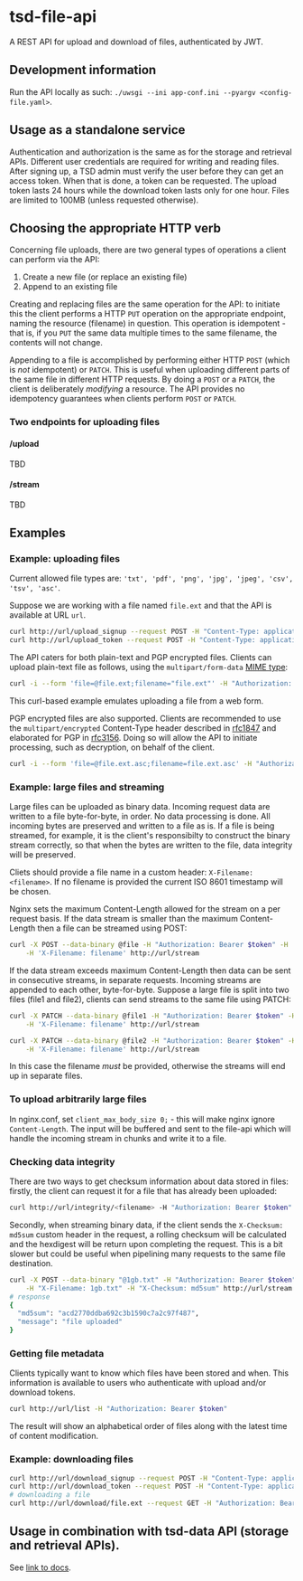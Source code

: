 
# tsd-file-api

A REST API for upload and download of files, authenticated by JWT.

## Development information

Run the API locally as such: `./uwsgi --ini app-conf.ini --pyargv <config-file.yaml>`.

## Usage as a standalone service

Authentication and authorization is the same as for the storage and retrieval APIs. Different user credentials are required for writing and reading files. After signing up, a TSD admin must verify the user before they can get an access  token. When that is done, a token can be requested. The upload token lasts 24 hours while the download token lasts only for one hour. Files are limited to 100MB (unless requested otherwise).

## Choosing the appropriate HTTP verb

Concerning file uploads, there are two general types of operations a client can perform via the API:

1. Create a new file (or replace an existing file)
2. Append to an existing file

Creating and replacing files are the same operation for the API: to initiate this the client performs a HTTP `PUT` operation on the appropriate endpoint, naming the resource (filename) in question. This operation is idempotent - that is, if you `PUT` the same data multiple times to the same filename, the contents will not change.

Appending to a file is accomplished by performing either HTTP `POST` (which is _not_ idempotent) or `PATCH`. This is useful when uploading different parts of the same file in different HTTP requests. By doing a `POST` or a `PATCH`, the client is deliberately _modifying_ a resource. The API provides no idempotency guarantees when clients perform `POST` or `PATCH`.

### Two endpoints for uploading files

#### /upload

TBD

#### /stream

TBD

## Examples

### Example: uploading files

Current allowed file types are: `'txt', 'pdf', 'png', 'jpg', 'jpeg', 'csv', 'tsv', 'asc'`.

Suppose we are working with a file named `file.ext` and that the API is available at URL `url`.

```bash
curl http://url/upload_signup --request POST -H "Content-Type: application/json" --data '{ "email": "your.email@whatever.com", "pass": "your-password"  }'
curl http://url/upload_token --request POST -H "Content-Type: application/json" --data '{ "email": "your.email@whatever.com", "pass": "your-password"  }'
```

The API caters for both plain-text and PGP encrypted files. Clients can upload plain-text file as follows, using the `multipart/form-data` [MIME type](https://tools.ietf.org/html/rfc1341):

```bash
curl -i --form 'file=@file.ext;filename="file.ext"' -H "Authorization: Bearer $token" -H "Content-Type: multipart/form-data" http://url/upload
```

This curl-based example emulates uploading a file from a web form.

PGP encrypted files are also supported. Clients are recommended to use the `multipart/encrypted` Content-Type header described in [rfc1847](https://tools.ietf.org/html/rfc1847) and elaborated for PGP in [rfc3156](https://tools.ietf.org/html/rfc3156). Doing so will allow the API to initiate processing, such as decryption, on behalf of the client.

```bash
curl -i --form 'file=@file.ext.asc;filename=file.ext.asc' -H "Authorization: Bearer $token" -H 'Content-Type: multipart/encrypted; protocol="application/pgp-encrypted"' http://url/upload
```

### Example: large files and streaming

Large files can be uploaded as binary data. Incoming request data are written to a file byte-for-byte, in order. No data processing is done. All incoming bytes are preserved and written to a file as is. If a file is being streamed, for example, it is the client's responsibilty to construct the binary stream correctly, so that when the bytes are written to the file, data integrity will be preserved.

Cliets should provide a file name in a custom header: `X-Filename: <filename>`. If no filename is provided the current ISO 8601 timestamp will be chosen.

Nginx sets the maximum Content-Length allowed for the stream on a per request basis. If the data stream is smaller than the maximum Content-Length then a file can be streamed using POST:

``` bash
curl -X POST --data-binary @file -H "Authorization: Bearer $token" -H 'Content-Type: application/octet-stream' \
    -H 'X-Filename: filename' http://url/stream
```

If the data stream exceeds maximum Content-Length then data can be sent in consecutive streams, in separate requests. Incoming streams are appended to each other, byte-for-byte. Suppose a large file is split into two files (file1 and file2), clients can send streams to the same file using PATCH:

```bash
curl -X PATCH --data-binary @file1 -H "Authorization: Bearer $token" -H 'Content-Type: application/octet-stream' \
    -H 'X-Filename: filename' http://url/stream

curl -X PATCH --data-binary @file2 -H "Authorization: Bearer $token" -H 'Content-Type: application/octet-stream' \
    -H 'X-Filename: filename' http://url/stream
```

In this case the filename _must_ be provided, otherwise the streams will end up in separate files.

### To upload arbitrarily large files

In nginx.conf, set `client_max_body_size 0;` - this will make nginx ignore `Content-Length`. The input will be buffered and sent to the file-api which will handle the incoming stream in chunks and write it to a file.

### Checking data integrity

There are two ways to get checksum information about data stored in files: firstly, the client can request it for a file that has already been uploaded:

```bash
curl http://url/integrity/<filename> -H "Authorization: Bearer $token"
```

Secondly, when streaming binary data, if the client sends the `X-Checksum: md5sum` custom header in the request, a rolling checksum will be calculated and the hexdigest will be return upon completing the request. This is a bit slower but could be useful when pipelining many requests to the same file destination.

```bash
curl -X POST --data-binary "@1gb.txt" -H "Authorization: Bearer $token"  -H "Content-Type: application/octet-stream" \
    -H "X-Filename: 1gb.txt" -H "X-Checksum: md5sum" http://url/stream
# response
{
  "md5sum": "acd2770ddba692c3b1590c7a2c97f487",
  "message": "file uploaded"
}
```

### Getting file metadata

Clients typically want to know which files have been stored and when. This information is available to users who authenticate with upload and/or download tokens.

```bash
curl http://url/list -H "Authorization: Bearer $token"
```

The result will show an alphabetical order of files along with the latest time of content modification.

### Example: downloading files

```bash
curl http://url/download_signup --request POST -H "Content-Type: application/json" --data '{ "email": "your.email@whatever.com", "pass": "your-password"  }'
curl http://url/download_token --request POST -H "Content-Type: application/json" --data '{ "saml_data": <saml_data> }'
# downloading a file
curl http://url/download/file.ext --request GET -H "Authorization: Bearer <token>"
```

## Usage in combination with tsd-data API (storage and retrieval APIs).

See [link to docs](LINK!).
